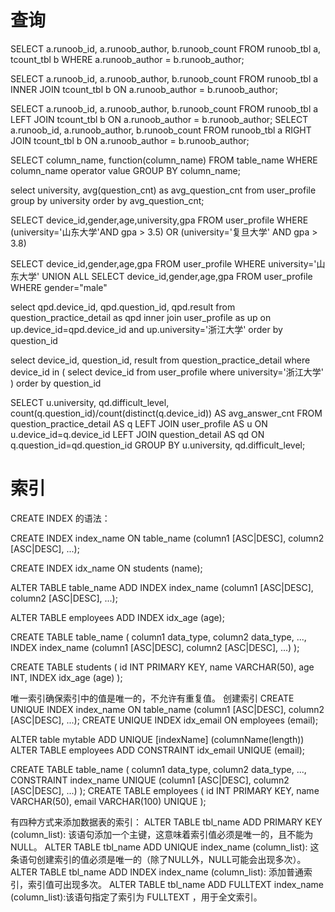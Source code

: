 # 查询
 SELECT a.runoob_id, a.runoob_author, b.runoob_count FROM runoob_tbl a, tcount_tbl b WHERE a.runoob_author = b.runoob_author;

 SELECT a.runoob_id, a.runoob_author, b.runoob_count FROM runoob_tbl a INNER JOIN tcount_tbl b ON a.runoob_author = b.runoob_author;
 
 SELECT a.runoob_id, a.runoob_author, b.runoob_count FROM runoob_tbl a LEFT JOIN tcount_tbl b ON a.runoob_author = b.runoob_author;
 SELECT a.runoob_id, a.runoob_author, b.runoob_count FROM runoob_tbl a RIGHT JOIN tcount_tbl b ON a.runoob_author = b.runoob_author;

SELECT column_name, function(column_name)
FROM table_name
WHERE column_name operator value
GROUP BY column_name;

select university,
    avg(question_cnt) as avg_question_cnt
from user_profile
group by university
order by avg_question_cnt;

SELECT device_id,gender,age,university,gpa FROM user_profile
WHERE (university='山东大学'AND gpa > 3.5) OR (university='复旦大学' AND gpa > 3.8)

SELECT device_id,gender,age,gpa FROM user_profile
WHERE university='山东大学' 
UNION ALL
SELECT device_id,gender,age,gpa FROM user_profile
WHERE gender="male"

select qpd.device_id, qpd.question_id, qpd.result
from question_practice_detail as qpd
inner join user_profile as up
on up.device_id=qpd.device_id and up.university='浙江大学'
order by question_id

select device_id, question_id, result
from question_practice_detail
where device_id in (
    select device_id from user_profile
    where university='浙江大学'
)
order by question_id

SELECT
u.university,
qd.difficult_level,
count(q.question_id)/count(distinct(q.device_id)) AS avg_answer_cnt
FROM question_practice_detail AS q
LEFT JOIN user_profile AS u
ON u.device_id=q.device_id
LEFT JOIN question_detail AS qd
ON q.question_id=qd.question_id
GROUP BY u.university, qd.difficult_level;

# 索引
CREATE INDEX 的语法：

CREATE INDEX index_name
ON table_name (column1 [ASC|DESC], column2 [ASC|DESC], ...);

CREATE INDEX idx_name ON students (name);

ALTER TABLE table_name
ADD INDEX index_name (column1 [ASC|DESC], column2 [ASC|DESC], ...);

ALTER TABLE employees
ADD INDEX idx_age (age);

CREATE TABLE table_name (
  column1 data_type,
  column2 data_type,
  ...,
  INDEX index_name (column1 [ASC|DESC], column2 [ASC|DESC], ...)
);

CREATE TABLE students (
  id INT PRIMARY KEY,
  name VARCHAR(50),
  age INT,
  INDEX idx_age (age)
);

唯一索引确保索引中的值是唯一的，不允许有重复值。
创建索引
CREATE UNIQUE INDEX index_name
ON table_name (column1 [ASC|DESC], column2 [ASC|DESC], ...);
CREATE UNIQUE INDEX idx_email ON employees (email);

ALTER table mytable ADD UNIQUE [indexName] (columnName(length))
ALTER TABLE employees
ADD CONSTRAINT idx_email UNIQUE (email);

CREATE TABLE table_name (
  column1 data_type,
  column2 data_type,
  ...,
  CONSTRAINT index_name UNIQUE (column1 [ASC|DESC], column2 [ASC|DESC], ...)
);
CREATE TABLE employees (
  id INT PRIMARY KEY,
  name VARCHAR(50),
  email VARCHAR(100) UNIQUE
);

有四种方式来添加数据表的索引：
ALTER TABLE tbl_name ADD PRIMARY KEY (column_list): 该语句添加一个主键，这意味着索引值必须是唯一的，且不能为NULL。
ALTER TABLE tbl_name ADD UNIQUE index_name (column_list): 这条语句创建索引的值必须是唯一的（除了NULL外，NULL可能会出现多次）。
ALTER TABLE tbl_name ADD INDEX index_name (column_list): 添加普通索引，索引值可出现多次。
ALTER TABLE tbl_name ADD FULLTEXT index_name (column_list):该语句指定了索引为 FULLTEXT ，用于全文索引。